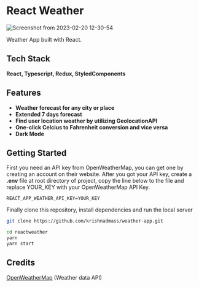 # React Weather

![Screenshot from 2023-02-20 12-30-54](https://user-images.githubusercontent.com/36821523/220080245-b4bb20d0-d673-4e08-a540-c749d1cd7a06.png)


Weather App built with React.

## Tech Stack

**React, Typescript, Redux, StyledComponents**

## Features

- **Weather forecast for any city or place**
- **Extended 7 days forecast**
- **Find user location weather by utilizing GeolocationAPI**
- **One-click Celcius to Fahrenheit conversion and vice versa**
- **Dark Mode**

## Getting Started

First you need an API key from OpenWeatherMap, you can get one by creating an account on their website.
After you got your API key, create a **.env** file at root directory of project, copy the line below to the file and replace YOUR_KEY with your OpenWeatherMap API Key.

```
REACT_APP_WEATHER_API_KEY=YOUR_KEY
```

Finally clone this repository, install dependencies and run the local server

```bash
git clone https://github.com/krishnadmass/weather-app.git
```

```bash
cd reactweather
yarn
yarn start
```

## Credits

[OpenWeatherMap](https://openweathermap.org/ 'OpenWeatherMap') (Weather data API)

